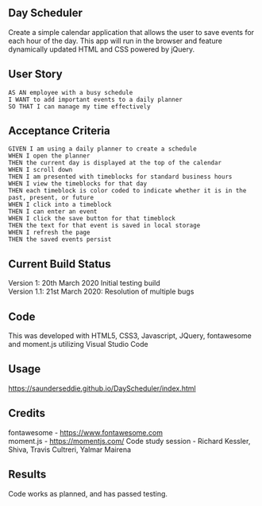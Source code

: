 ## Day Scheduler

Create a simple calendar application that allows the user to save events for each hour of the day. This app will run in the browser and feature dynamically updated HTML and CSS powered by jQuery.

## User Story

```
AS AN employee with a busy schedule
I WANT to add important events to a daily planner
SO THAT I can manage my time effectively
```

## Acceptance Criteria

```
GIVEN I am using a daily planner to create a schedule
WHEN I open the planner
THEN the current day is displayed at the top of the calendar
WHEN I scroll down
THEN I am presented with timeblocks for standard business hours
WHEN I view the timeblocks for that day
THEN each timeblock is color coded to indicate whether it is in the past, present, or future
WHEN I click into a timeblock
THEN I can enter an event
WHEN I click the save button for that timeblock
THEN the text for that event is saved in local storage
WHEN I refresh the page
THEN the saved events persist
```

## Current Build Status
Version 1: 20th March 2020 Initial testing build<br/>
Version 1.1: 21st March 2020: Resolution of multiple bugs

## Code
This was developed with HTML5, CSS3, Javascript, JQuery, fontawesome and moment.js utilizing Visual Studio Code

## Usage
https://saunderseddie.github.io/DayScheduler/index.html

## Credits
fontawesome - https://www.fontawesome.com <br/>
moment.js - https://momentjs.com/
Code study session - Richard Kessler, Shiva, Travis Cultreri, Yalmar Mairena

## Results
Code works as planned, and has passed testing.
